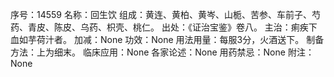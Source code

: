 序号：14559
名称：回生饮
组成：黄连、黄柏、黄岑、山栀、苦参、车前子、芍药、青皮、陈皮、乌药、枳壳、桃仁。
出处：《证治宝鉴》卷八。
主治：痢疾下血如芋荷汁者。
加减：None
功效：None
用法用量：每服3分，火酒送下。
制备方法：上为细末。
临床应用：None
各家论述：None
用药禁忌：None
附注：None
